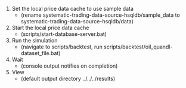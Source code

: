 1. Set the local price data cache to use sample data 
	* (rename systematic-trading-data-source-hsqldb/sample_data to systematic-trading-data-source-hsqldb/data)
2. Start the local price data cache
	* (scripts/start-database-server.bat)
3. Run the simulation
	* (navigate to scripts/backtest, run scripts/backtest/oil_quandl-dataset_file.bat)
4. Wait
	* (console output notifies on completion)
5. View
	* (default output directory ../../../results)